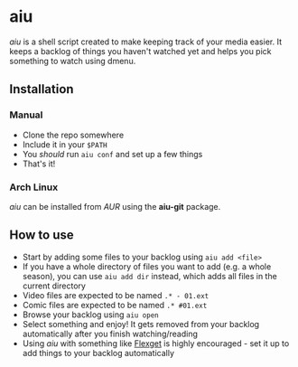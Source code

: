 # aiu

*aiu* is a shell script created to make keeping track of your media easier.
It keeps a backlog of things you haven't watched yet and helps you pick something
to watch using dmenu.

## Installation

### Manual
- Clone the repo somewhere
- Include it in your `$PATH`
- You *should* run `aiu conf` and set up a few things
- That's it!

### Arch Linux
*aiu* can be installed from *AUR* using the **aiu-git** package.

## How to use
- Start by adding some files to your backlog using `aiu add <file>`
- If you have a whole directory of files you want to add (e.g. a whole season), you can use `aiu add dir` instead, which adds all files in the current directory
- Video files are expected to be named `.* - 01.ext`
- Comic files are expected to be named `.* #01.ext`
- Browse your backlog using `aiu open`
- Select something and enjoy! It gets removed from your backlog automatically after you finish watching/reading
- Using *aiu* with something like [Flexget](http://flexget.com/) is highly encouraged - set it up to add things to your backlog automatically
